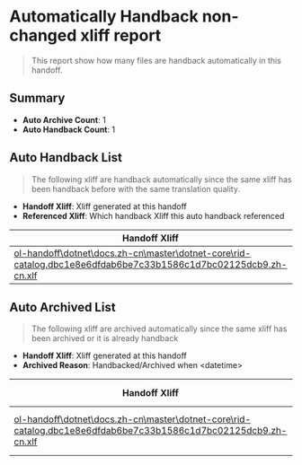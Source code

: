 # Automatically Handback non-changed xliff report
> This report show how many files are handback automatically in this handoff.

## Summary
* **Auto Archive Count**: 1
* **Auto Handback Count**: 1

## Auto Handback List
> The following xliff are handback automatically since the same xliff has been handback before with the same translation quality.

* **Handoff Xliff**: Xliff generated at this handoff
* **Referenced Xliff**: Which handback Xliff this auto handback referenced

| Handoff Xliff | Referenced Xliff | 
| --- | --- | 
| [ol-handoff\dotnet\docs.zh-cn\master\dotnet-core\rid-catalog.dbc1e8e6dfdab6be7c33b1586c1d7bc02125dcb9.zh-cn.xlf](https://github.com/dotnet/docs.handoff/blob/ba01725c7ac4c674e5c7fd65db5491550722e648/ol-handoff/dotnet/docs.zh-cn/master/dotnet-core/rid-catalog.dbc1e8e6dfdab6be7c33b1586c1d7bc02125dcb9.zh-cn.xlf) | [ol-handback\dotnet\docs.zh-cn\master\ht-p1\rid-catalog.dbc1e8e6dfdab6be7c33b1586c1d7bc02125dcb9.zh-cn.xlf](https://github.com/dotnet/docs.handback/blob/6540c7eca233cdda7f240423653be85d8b87076f/ol-handback/dotnet/docs.zh-cn/master/ht-p1/rid-catalog.dbc1e8e6dfdab6be7c33b1586c1d7bc02125dcb9.zh-cn.xlf) | 

## Auto Archived List
> The following xliff are archived automatically since the same xliff has been archived or it is already handback

* **Handoff Xliff**: Xliff generated at this handoff
* **Archived Reason**: Handbacked/Archived when &lt;datetime&gt;

| Handoff Xliff | Archived Reason | 
| --- | --- | 
| [ol-handoff\dotnet\docs.zh-cn\master\dotnet-core\rid-catalog.dbc1e8e6dfdab6be7c33b1586c1d7bc02125dcb9.zh-cn.xlf](https://github.com/dotnet/docs.handoff/blob/ba01725c7ac4c674e5c7fd65db5491550722e648/ol-handoff/dotnet/docs.zh-cn/master/dotnet-core/rid-catalog.dbc1e8e6dfdab6be7c33b1586c1d7bc02125dcb9.zh-cn.xlf) | Archived when 16/11/18 07:26 | 

